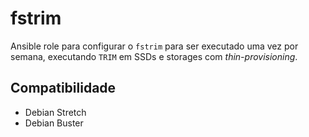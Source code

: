 # fstrim

Ansible role para configurar o `fstrim` para ser executado uma vez por semana,
executando `TRIM` em SSDs e storages com _thin-provisioning_.

## Compatibilidade

- Debian Stretch
- Debian Buster
